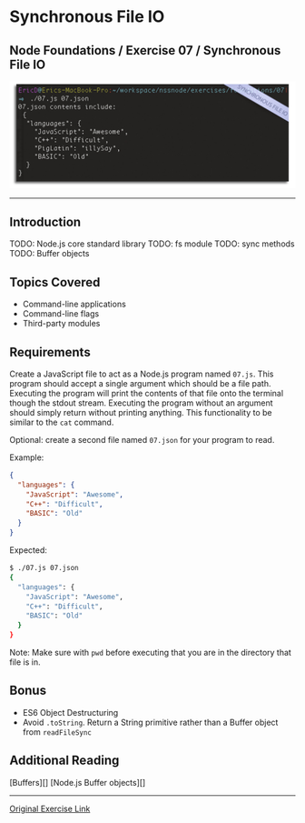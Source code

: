 # Synchronous File IO
## Node Foundations / Exercise 07 / Synchronous File IO


![Synchronous File IO](syncScrn.jpg?raw=true "Synchronous File IO Screenshot")
***

## Introduction

TODO: Node.js core standard library
TODO: fs module
TODO: sync methods
TODO: Buffer objects

## Topics Covered

-   Command-line applications
-   Command-line flags
-   Third-party modules

## Requirements

Create a JavaScript file to act as a Node.js program named `07.js`. This program
should accept a single argument which should be a file path. Executing the
program will print the contents of that file onto the terminal though the stdout
stream. Executing the program without an argument should simply return without
printing anything. This functionality to be similar to the `cat` command.

Optional: create a second file named `07.json` for your program to read.

Example:

```json
{
  "languages": {
    "JavaScript": "Awesome",
    "C++": "Difficult",
    "BASIC": "Old"
  }
}
```

Expected:

```bash
$ ./07.js 07.json
{
  "languages": {
    "JavaScript": "Awesome",
    "C++": "Difficult",
    "BASIC": "Old"
  }
}

```

Note: Make sure with `pwd` before executing that you are in the directory that
file is in.

## Bonus

-   ES6 Object Destructuring
-   Avoid `.toString`. Return a String primitive rather than a Buffer object
    from `readFileSync`

## Additional Reading

[Buffers][]
[Node.js Buffer objects][]

***
[Original Exercise Link](https://github.com/nashville-software-school/node-milestones/blob/master/01-foundations/exercises/07-file_io.md)
